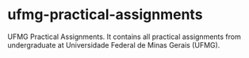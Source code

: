 # ufmg-practical-assignments
UFMG Practical Assignments. It contains all practical assignments from undergraduate at Universidade Federal de Minas Gerais (UFMG).
